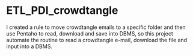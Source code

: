# ETL_PDI_crowdtangle

I created a rule to move crowdtangle emails to a specific folder and then use Pentaho to read, download and save into DBMS, so this
project automate the routine to read a crowdtangle e-mail, download the file and input into a DBMS.
